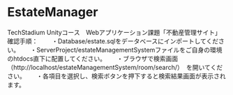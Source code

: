 # EstateManager
TechStadium Unityコース　Webアプリケーション課題「不動産管理サイト」　　
　　
確認手順：　　
    ・Database/estate.sqlをデータベースにインポートしてください。　　
    ・ServerProject/estateManagementSystemファイルをご自身の環境のhtdocs直下に配置してください。　　
    ・ブラウザで検索画面（http://localhost/estateManagementSystem/room/search/）　を開いてください。　　
    ・各項目を選択し、検索ボタンを押下すると検索結果画面が表示されます。　　
    
